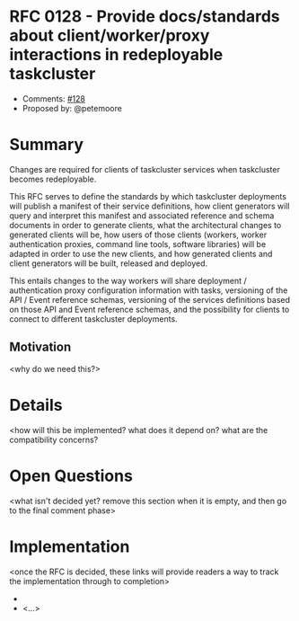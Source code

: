 # RFC 0128 - Provide docs/standards about client/worker/proxy interactions in redeployable taskcluster
* Comments: [#128](https://api.github.com/repos/taskcluster/taskcluster-rfcs/issues/128)
* Proposed by: @petemoore

# Summary

Changes are required for clients of taskcluster services when taskcluster
becomes redeployable.

This RFC serves to define the standards by which taskcluster deployments will
publish a manifest of their service definitions, how client generators will
query and interpret this manifest and associated reference and schema documents
in order to generate clients, what the architectural changes to generated
clients will be, how users of those clients (workers, worker authentication
proxies, command line tools, software libraries) will be adapted in order to
use the new clients, and how generated clients and client generators will be
built, released and deployed.

This entails changes to the way workers will share deployment / authentication
proxy configuration information with tasks, versioning of the API / Event
reference schemas, versioning of the services definitions based on those API
and Event reference schemas, and the possibility for clients to connect to
different taskcluster deployments.

## Motivation

<why do we need this?>

# Details

<how will this be implemented? what does it depend on? what are the
compatibility concerns?

# Open Questions

<what isn't decided yet? remove this section when it is empty, and then go to
the final comment phase>

# Implementation

<once the RFC is decided, these links will provide readers a way to track the
implementation through to completion>

* <link to tracker bug, issue, etc.>
* <...>
